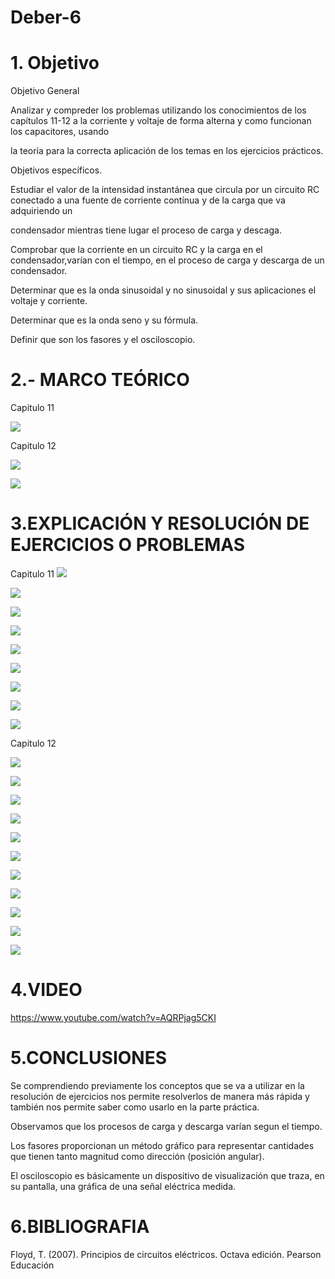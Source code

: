 # Deber-6

# 1. Objetivo

Objetivo General

Analizar y compreder los problemas utilizando los conocimientos de los capítulos 11-12 a la corriente y voltaje de forma alterna y como funcionan los capacitores, usando

la teoría para la correcta aplicación de los temas en los ejercicios prácticos.

 Objetivos específicos.

Estudiar el valor de la intensidad instantánea que circula por un circuito RC conectado a una fuente de corriente contínua y de la carga que va adquiriendo un 

condensador mientras tiene lugar el proceso de carga y descaga.

Comprobar que la corriente en un circuito RC y la carga en el condensador,varían con el tiempo, en el proceso de carga y descarga de un condensador.

Determinar que es la onda sinusoidal y no sinusoidal y sus aplicaciones el voltaje y corriente.

Determinar que es la onda seno y su fórmula.

Definir que son los fasores y el osciloscopio.

# 2.- MARCO TEÓRICO

Capitulo 11

![](https://github.com/arielguano/Deber-6/blob/main/cap%2011.png)


Capitulo 12

![](https://github.com/arielguano/Deber-6/blob/main/capitulo%2012.jpg)

![](https://github.com/arielguano/Deber-6/blob/main/cap%2012.1.png)

# 3.EXPLICACIÓN Y RESOLUCIÓN DE EJERCICIOS O PROBLEMAS

Capitulo 11
![](https://github.com/arielguano/Deber-6/blob/main/DEBER%20%236-01.png)

![](https://github.com/arielguano/Deber-6/blob/main/DEBER%20%236-02.png)

![](https://github.com/arielguano/Deber-6/blob/main/DEBER%20%236-03.png)

![](https://github.com/arielguano/Deber-6/blob/main/DEBER%20%236-04.png)

![](https://github.com/arielguano/Deber-6/blob/main/DEBER%20%236-05.png)

![](https://github.com/arielguano/Deber-6/blob/main/DEBER%20%236-06.png)

![](https://github.com/arielguano/Deber-6/blob/main/DEBER%20%236-07.png)

![](https://github.com/arielguano/Deber-6/blob/main/DEBER%20%236-08.png)

![](https://github.com/arielguano/Deber-6/blob/main/DEBER%20%236-09.png)

Capitulo 12

![](https://github.com/arielguano/Deber-6/blob/main/Deber%206.1-01.png)

![](https://github.com/arielguano/Deber-6/blob/main/Deber%206.1-02.png)

![](https://github.com/arielguano/Deber-6/blob/main/Deber%206.1-03.png)

![](https://github.com/arielguano/Deber-6/blob/main/Deber%206.1-04.png)

![](https://github.com/arielguano/Deber-6/blob/main/Deber%206.1-05.png)

![](https://github.com/arielguano/Deber-6/blob/main/Deber%206.1-06.png)

![](https://github.com/arielguano/Deber-6/blob/main/Deber%206.1-07.png)

![](https://github.com/arielguano/Deber-6/blob/main/Deber%206.1-08.png)

![](https://github.com/arielguano/Deber-6/blob/main/Deber%206.1-09.png)

![](https://github.com/arielguano/Deber-6/blob/main/Deber%206.1-10.png)

![](https://github.com/arielguano/Deber-6/blob/main/Deber%206.1-11.png)

# 4.VIDEO

https://www.youtube.com/watch?v=AQRPjag5CKI

# 5.CONCLUSIONES

Se comprendiendo previamente los conceptos que se va a utilizar en la resolución de ejercicios nos permite resolverlos de manera más rápida y también nos permite saber como usarlo en la parte práctica.

Observamos que los procesos de carga y descarga varían segun el tiempo.

Los fasores proporcionan un método gráfico para representar cantidades que tienen tanto magnitud como dirección (posición angular).

El osciloscopio es básicamente un dispositivo de visualización que traza, en su pantalla, una gráfica de una señal eléctrica medida.

# 6.BIBLIOGRAFIA

Floyd, T. (2007). Principios de circuitos eléctricos. Octava edición. Pearson Educación

